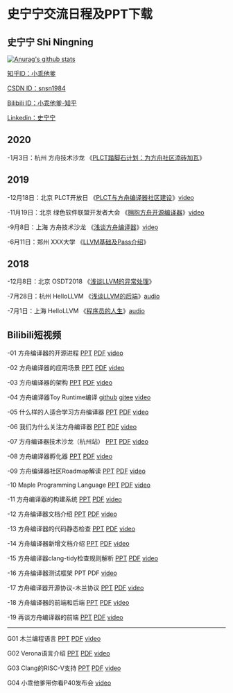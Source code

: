 # 史宁宁交流日程及PPT下载

## 史宁宁 Shi Ningning

[![Anurag's github stats](https://github-readme-stats.vercel.app/api?username=shining1984)](https://github.com/anuraghazra/github-readme-stats)

[知乎ID：小乖他爹](https://www.zhihu.com/people/shiningning)

[CSDN ID：snsn1984](https://blog.csdn.net/snsn1984)

[Bilibili ID：小乖他爹-知乎 ](https://space.bilibili.com/46326151)

[Linkedin：史宁宁](https://www.linkedin.com/in/shi-ningning-a456b061/)

## 2020

-1月3日：杭州  方舟技术沙龙 《[PLCT踏脚石计划：为方舟社区添砖加瓦](https://github.com/shining1984/talks/tree/master/20200103Hangzhou-%E3%80%8AStepping-stone%20Plan%20of%20PLCT%20Lab%E3%80%8B-ARK%20Compiler%20Technical%20Salon)》

## 2019

-12月18日：北京 PLCT开放日 《[PLCT与方舟编译器社区建设](https://github.com/shining1984/talks/tree/master/20191218Beijing-%E3%80%8AThe%20PLCT%20Lab%20and%20the%20Building%20of%20ARK%20Compiler%20Community%E3%80%8B-PLCT%20Lab%20Open%20Day(2019))》[video](https://www.bilibili.com/video/av80842985)

-11月19日：北京  绿色软件联盟开发者大会  《[拥抱方舟开源编译器](https://github.com/shining1984/talks/tree/master/20191119Beijing-%E3%80%8AEmbrace%20the%20ARK%20Compiler%E3%80%8B-SGADC2019)》[video](https://www.bilibili.com/video/av82336915)

-9月8日：上海  方舟技术沙龙  《[浅谈方舟编译器](https://github.com/shining1984/talks/tree/master/20190908Shanghai-%E3%80%8ABrief%20Intro%20to%20ARK%20Compiler%E3%80%8B-ARK%20Compiler%20Technical%20Salon)》[video](https://www.bilibili.com/video/av78498098)

-6月11日：郑州  XXX大学  《[LLVM基础及Pass介绍](https://github.com/shining1984/talks/tree/master/20190611Zhengzhou-%E3%80%8ALLVM%20Basis%20and%20LLVM%20Pass%E3%80%8B-XXXUniversity)》

## 2018

-12月8日：北京 OSDT2018  《[浅谈LLVM的异常处理](https://github.com/shining1984/talks/tree/master/20181208Beijing-%E3%80%8ABrief%20Intro%20to%20LLVM%20EH%E3%80%8B-OSDT2018)》

-7月28日：杭州  HelloLLVM  《[浅谈LLVM的后端](https://github.com/shining1984/talks/tree/master/20180728Hangzhou-%E3%80%8ABrief%20Intro%20to%20LLVM%20Backend%E3%80%8B-HelloLLVM)》[audio](https://www.bilibili.com/audio/au1234394?type=1)

-7月1日：上海  HelloLLVM  《[程序员的人生](https://github.com/shining1984/talks/tree/master/20180701Shanghai-%E3%80%8AThe%20Life%20of%20Programmer%E3%80%8B-HelloLLVM)》[audio](https://www.bilibili.com/video/av82022623/)


## Bilibili短视频

-01 方舟编译器的开源进程 [PPT](https://github.com/shining1984/talks/blob/master/bilibili-video-slides/01-The%20Open%20Source%20of%20Ark%20Compiler.pptx) [PDF](https://github.com/shining1984/talks/blob/master/bilibili-video-slides/01-The%20Open%20Source%20of%20Ark%20Compiler.pdf) [video](https://www.bilibili.com/video/av78179578)

-02 方舟编译器的应用场景 [PPT](https://github.com/shining1984/talks/blob/master/bilibili-video-slides/02-The%20Application%20Scene%20of%20Ark%20Compiler.pptx) [PDF](https://github.com/shining1984/talks/blob/master/bilibili-video-slides/02-The%20Application%20Scene%20of%20Ark%20Compiler.pdf) [video](https://www.bilibili.com/video/av78716751)

-03 方舟编译器的架构 [PPT](https://github.com/shining1984/talks/blob/master/bilibili-video-slides/03-The%20Framework%20of%20Ark%20Compiler.pptx) [PDF](https://github.com/shining1984/talks/blob/master/bilibili-video-slides/03-The%20Framework%20of%20Ark%20Compiler.pdf) [video](https://www.bilibili.com/video/av79177912)

-04 方舟编译器Toy Runtime编译 [github](https://github.com/isrc-cas/pacific) [gitee](https://gitee.com/openarkcompiler-incubator/pacific) [video](https://www.bilibili.com/video/av79328126)

-05 什么样的人适合学习方舟编译器 [PPT](https://github.com/shining1984/talks/blob/master/bilibili-video-slides/05-Which%20Kind%20of%20People%20fit%20to%20Learn%20Ark%20Compiler.pptx) [PDF](https://github.com/shining1984/talks/blob/master/bilibili-video-slides/05-Which%20Kind%20of%20People%20fit%20to%20Learn%20Ark%20Compiler.pdf) [video](https://www.bilibili.com/video/av80093126)

-06 我们为什么关注方舟编译器 [PPT](https://github.com/shining1984/talks/blob/master/bilibili-video-slides/06-Why%20We%20Focus%20on%20The%20Ark%20Compiler.pptx) [PDF](https://github.com/shining1984/talks/blob/master/bilibili-video-slides/06-Why%20We%20Focus%20on%20The%20Ark%20Compiler.pdf) [video](https://www.bilibili.com/video/av80995301/)

-07 方舟编译器技术沙龙（杭州站） [PPT](https://github.com/shining1984/talks/blob/master/bilibili-video-slides/07-ARK%20Compiler%20Technical%20Salon.pptx) [PDF](https://github.com/shining1984/talks/blob/master/bilibili-video-slides/07-ARK%20Compiler%20Technical%20Salon.pdf) [video](https://www.bilibili.com/video/av82016523/)

-08 方舟编译器孵化器 [PPT](https://github.com/shining1984/talks/blob/master/bilibili-video-slides/08-The%20Incubator%20of%20Ark%20Compiler.pptx) [PDF](https://github.com/shining1984/talks/blob/master/bilibili-video-slides/08-The%20Incubator%20of%20Ark%20Compiler.pdf) [video](https://www.bilibili.com/video/av82795734)
 
-09 方舟编译器社区Roadmap解读 [PPT](https://github.com/shining1984/talks/blob/master/bilibili-video-slides/09-Reading%20the%20Roadmap%20of%20Ark%20Compiler%20Community.pptx) [PDF](https://github.com/shining1984/talks/blob/master/bilibili-video-slides/09-Reading%20the%20Roadmap%20of%20Ark%20Compiler%20Community.pdf) [video](https://www.bilibili.com/video/av83081537)

-10 Maple Programming Language [PPT](https://github.com/shining1984/talks/blob/master/bilibili-video-slides/10-Maple%20Programming%20System.pptx) [PDF](https://github.com/shining1984/talks/blob/master/bilibili-video-slides/10-Maple%20Programming%20System.pdf) [video](https://www.bilibili.com/video/av83504674/)

-11 方舟编译器的构建系统 [PPT](https://github.com/shining1984/talks/blob/master/bilibili-video-slides/11-The%20Building%20System%20of%20Ark%20Compiler.pptx) [PDF](https://github.com/shining1984/talks/blob/master/bilibili-video-slides/11-The%20Building%20System%20of%20Ark%20Compiler.pdf) [video](https://www.bilibili.com/video/av89340361)

-12 方舟编译器文档介绍 [PPT](https://github.com/shining1984/talks/blob/master/bilibili-video-slides/12-The%20Doc%20Intro%20of%20the%20Arc%20Compiler.pptx) [PDF](https://github.com/shining1984/talks/blob/master/bilibili-video-slides/12-The%20Doc%20Intro%20of%20the%20Arc%20Compiler.pdf) [video](https://www.bilibili.com/video/av91028763)

-13 方舟编译器的代码静态检查 [PPT](https://github.com/shining1984/talks/blob/master/bilibili-video-slides/13-The%20Cocde%20Static%20Analysis%20of%20Arc%20Compiler.pptx) [PDF](https://github.com/shining1984/talks/blob/master/bilibili-video-slides/13-The%20Cocde%20Static%20Analysis%20of%20Arc%20Compiler.pdf) [video](https://www.bilibili.com/video/av92837763)

-14 方舟编译器新增文档介绍 [PPT](https://github.com/shining1984/talks/blob/master/bilibili-video-slides/14-The%20New%20Doc%20of%20Arc%20Compiler.pptx) [PDF](https://github.com/shining1984/talks/blob/master/bilibili-video-slides/14-The%20New%20Doc%20of%20Arc%20Compiler.pdf) [video](https://www.bilibili.com/video/av94670362)

-15 方舟编译器clang-tidy检查规则解析 [PPT](https://github.com/shining1984/talks/blob/master/bilibili-video-slides/15-The%20clang-tidy%20Rules%20of%20Arc%20Compiler.pptx) [PDF](https://github.com/shining1984/talks/blob/master/bilibili-video-slides/15-The%20clang-tidy%20Rules%20of%20Arc%20Compiler.pdf) [video](https://www.bilibili.com/video/av96166240)

-16 方舟编译器测试框架 PPT PDF [video](https://www.bilibili.com/video/BV1RE411c73t)

-17 方舟编译器开源协议-木兰协议 [PPT](https://github.com/shining1984/talks/blob/master/bilibili-video-slides/17-The%20License%20of%20Arc%20Compiler.pptx) [PDF](https://github.com/shining1984/talks/blob/master/bilibili-video-slides/17-The%20License%20of%20Arc%20Compiler.pdf) [video](https://www.bilibili.com/video/BV1RE411c73t)

-18 方舟编译器的前端和后端 [PPT](https://github.com/shining1984/talks/blob/master/bilibili-video-slides/18-The%20FE%20and%20BE%20of%20Arc%20Compiler.pptx) [PDF](https://github.com/shining1984/talks/blob/master/bilibili-video-slides/18-The%20FE%20and%20BE%20of%20Arc%20Compiler.pdf) [video](https://www.bilibili.com/video/BV1Da4y1t73g)

-19 再谈方舟编译器的前端 [PPT](https://github.com/shining1984/talks/blob/master/bilibili-video-slides/19-Re-talk%20the%20FE%20of%20Arc%20Compiler.pptx) [PDF](https://github.com/shining1984/talks/blob/master/bilibili-video-slides/19-Re-talk%20the%20FE%20of%20Arc%20Compiler.pdf) [video](https://www.bilibili.com/video/BV1ak4y1r76s)

---------------------

G01 木兰编程语言 [PPT](https://github.com/shining1984/talks/blob/master/bilibili-video-slides/G01-The%20Mulan%20Programming%20Language.pptx) [PDF](https://github.com/shining1984/talks/blob/master/bilibili-video-slides/G01-The%20Mulan%20Programming%20Language.pdf) [video](https://www.bilibili.com/video/av83861946/)

G02 Verona语言介绍 [PPT](https://github.com/shining1984/talks/blob/master/bilibili-video-slides/G02-Verona%20Language.pptx) [PDF](https://github.com/shining1984/talks/blob/master/bilibili-video-slides/G02-Verona%20Language.pdf) [video](https://www.bilibili.com/video/av84584684/)

G03 Clang的RISC-V支持 [PPT](https://github.com/shining1984/talks/blob/master/bilibili-video-slides/G03-The%20RISC-V%20Supporting%20of%20Clang.pptx) [PDF](https://github.com/shining1984/talks/blob/master/bilibili-video-slides/G03-The%20RISC-V%20Supporting%20of%20Clang.pdf) [video](https://www.bilibili.com/video/BV1b7411j7S6)

G04 小乖他爹带你看P40发布会 [video](https://www.bilibili.com/video/BV15Q4y1M7En)